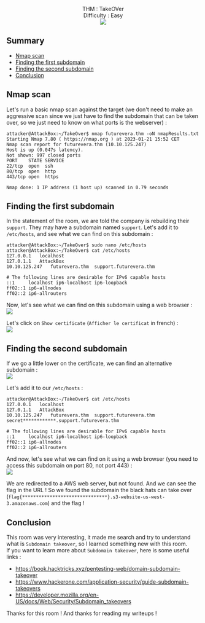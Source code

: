 <p align="center">
  THM : TakeOVer<br>
  Difficulty : Easy<br>
  <img src="https://i.imgur.com/aK2ENq7.jpg">
</p>

## Summary

- [Nmap scan](#nmap-scan)
- [Finding the first subdomain](#finding-the-first-subdomain)
- [Finding the second subdomain](#finding-the-second-subdomain)
- [Conclusion](#conclusion)

## Nmap scan

Let's run a basic nmap scan against the target (we don't need to make an aggressive scan since we just have to find the subdomain that can be taken over, so we just need
to know on what ports is the webserver) :  
```
attacker@AttackBox:~/TakeOver$ nmap futurevera.thm -oN nmapResults.txt
Starting Nmap 7.80 ( https://nmap.org ) at 2023-01-21 15:52 CET
Nmap scan report for futurevera.thm (10.10.125.247)
Host is up (0.047s latency).
Not shown: 997 closed ports
PORT    STATE SERVICE
22/tcp  open  ssh
80/tcp  open  http
443/tcp open  https

Nmap done: 1 IP address (1 host up) scanned in 0.79 seconds
```

## Finding the first subdomain

In the statement of the room, we are told the company is rebuilding their `support`. They may have a subdomain named `support`. Let's add it to `/etc/hosts`, and see 
what we can find on this subdomain :  
```
attacker@AttackBox:~/TakeOver$ sudo nano /etc/hosts
attacker@AttackBox:~/TakeOver$ cat /etc/hosts
127.0.0.1	localhost
127.0.1.1	AttackBox
10.10.125.247	futurevera.thm	support.futurevera.thm

# The following lines are desirable for IPv6 capable hosts
::1     localhost ip6-localhost ip6-loopback
ff02::1 ip6-allnodes
ff02::2 ip6-allrouters
```

Now, let's see what we can find on this subdomain using a web browser :  
![](https://i.imgur.com/2wnlJzF.jpg)  

Let's click on `Show certificate` (`Afficher le certificat` in french) :  
![](https://i.imgur.com/J9P9IiH.jpg)  

## Finding the second subdomain

If we go a little lower on the certificate, we can find an alternative subdomain :  
![](https://i.imgur.com/ZoB8qIM.jpg)  

Let's add it to our `/etc/hosts` :  
```
attacker@AttackBox:~/TakeOver$ cat /etc/hosts
127.0.0.1	localhost
127.0.1.1	AttackBox
10.10.125.247	futurevera.thm	support.futurevera.thm	secret************.support.futurevera.thm

# The following lines are desirable for IPv6 capable hosts
::1     localhost ip6-localhost ip6-loopback
ff02::1 ip6-allnodes
ff02::2 ip6-allrouters
```

And now, let's see what we can find on it using a web browser (you need to access this subdomain on port 80, not port 443) :  
![](https://i.imgur.com/dZtlwN8.jpg)  

We are redirected to a AWS web server, but not found. And we can see the flag in the URL ! 
So we found the subdomain the black hats can take over (`flag{*******************************}.s3-website-us-west-3.amazonaws.com`) and the flag !

## Conclusion

This room was very interesting, it made me search and try to understand what is `Subdomain takeover`, so I learned something new with this room.  
If you want to learn more about `Subdomain takeover`, here is some useful links :  
- https://book.hacktricks.xyz/pentesting-web/domain-subdomain-takeover
- https://www.hackerone.com/application-security/guide-subdomain-takeovers
- https://developer.mozilla.org/en-US/docs/Web/Security/Subdomain_takeovers

Thanks for this room ! And thanks for reading my writeups !